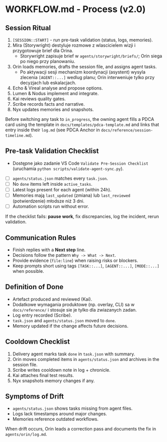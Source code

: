 ﻿# WORKFLOW.md - Process (v2.0)

## Session Ritual
1. `[SESSION::START]` - run pre-task validation (status, logs, memories).
2. Mira (Storywright) destyluje rozmowe z wlascicielem wizji i przygotowuje brief dla Orina.
   - Storywright zapisuje brief w `agents/storywright/briefs/`; Orin siega po niego przy planowaniu.
3. Orin loads memories, drafts the session file, and assigns agent tasks.
   - Po aktywacji sesji mechanizm koordynacji (asystent) wysyla zlecenia `[AGENT::...]` wedlug planu; Orin interweniuje tylko przy decyzjach lub eskalacjach.
4. Echo & Vireal analyse and propose options.
5. Lumen & Nodus implement and integrate.
6. Kai reviews quality gates.
7. Scribe records facts and narrative.
8. Nyx updates memories and snapshots.

Before switching any task to `in_progress`, the owning agent fills a PDCA card using the template in `docs/templates/pdca-template.md` and links that entry inside their `log.md` (see PDCA Anchor in `docs/reference/session-timeline.md`).

## Pre-task Validation Checklist
- Dostępne jako zadanie VS Code `Validate Pre-Session Checklist` (uruchamia `python scripts/validate-agent-sync.py`).
- [ ] `agents/status.json` matches every `task.json`.
- [ ] No `done` items left inside `active_tasks`.
- [ ] Latest logs present for each agent (within 24h).
- [ ] Memories mają `last_updated` (zmiana) lub `last_reviewed` (potwierdzenie) młodsze niż 3 dni.
- [ ] Automation scripts run without error.

If the checklist fails: **pause work**, fix discrepancies, log the incident, rerun validation.

## Communication Rules
- Finish replies with a **Next step** line.
- Decisions follow the pattern `Why -> What -> Next`.
- Provide evidence (`file:line`) when raising risks or blockers.
- Keep prompts short using tags `[TASK::...]`, `[AGENT::...]`, `[MODE::...]` when possible.

## Definition of Done
- Artefact produced and reviewed (Kai).
- Dodatkowe wymagania produktowe (np. overlay, CLI) sa w `docs/reference/` i stosuje sie je tylko dla zwiazanych zadan.
- Log entry recorded (Scribe).
- `task.json` and `agents/status.json` moved to `done`.
- Memory updated if the change affects future decisions.

## Cooldown Checklist
1. Delivery agent marks task `done` in `task.json` with summary.
2. Orin moves completed items in `agents/status.json` and archives in the session file.
3. Scribe writes cooldown note in log + chronicle.
4. Kai attaches final test results.
5. Nyx snapshots memory changes if any.

## Symptoms of Drift
- `agents/status.json` shows tasks missing from agent files.
- Logs lack timestamps around major changes.
- Memories reference outdated workflows.

When drift occurs, Orin leads a correction pass and documents the fix in `agents/orin/log.md`.
